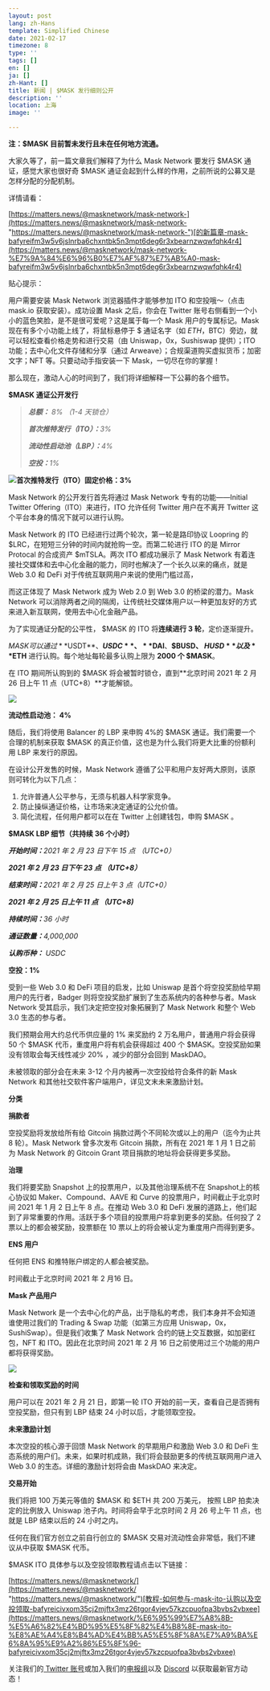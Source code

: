 ```yaml
---
layout: post
lang: zh-Hans
template: Simplified Chinese
date: 2021-02-17
timezone: 8
type: ''
tags: []
en: []
ja: []
zh-Hant: []
title: 新闻 | $MASK 发行细则公开
description: ''
location: 上海
image: ''

---
```

**注：$MASK 目前暂未发行且未在任何地方流通。**

大家久等了，前一篇文章我们解释了为什么 Mask Network 要发行 $MASK 通证，感觉大家也很好奇 $MASK 通证会起到什么样的作用，之前所说的公募又是怎样分配的分配机制。

详情请看：

[https://matters.news/@masknetwork/mask-network-](https://matters.news/@masknetwork/mask-network- "https://matters.news/@masknetwork/mask-network-")[的新篇章-mask-bafyreifm3w5v6jslnrba6chxntbk5n3mpt6deg6r3xbearnzwqwfqhk4r4](https://matters.news/@masknetwork/mask-network-%E7%9A%84%E6%96%B0%E7%AF%87%E7%AB%A0-mask-bafyreifm3w5v6jslnrba6chxntbk5n3mpt6deg6r3xbearnzwqwfqhk4r4)

贴心提示：

用户需要安装 Mask Network 浏览器插件才能够参加 ITO 和空投哦～（点击 mask.io 获取安装）。成功设置 Mask 之后，你会在 Twitter 账号右侧看到一个小小的蓝色笑脸，是不是很可爱呢？这是属于每一个 Mask 用户的专属标记。Mask 现在有多个小功能上线了，将鼠标悬停于 $ 通证名字（如 $ETH，$BTC）旁边，就可以轻松查看价格走势和进行交易（由 Uniswap，0x，Sushiswap 提供）；ITO 功能；去中心化文件存储和分享（通过 Arweave）；合规渠道购买虚拟货币；加密文字；NFT 等。只要动动手指安装一下 Mask，一切尽在你的掌握！

那么现在，激动人心的时间到了，我们将详细解释一下公募的各个细节。

**$MASK 通证公开发行**

> **_总额：_** _8% （1-4 天锁仓）_
>
> **_首次推特发行（ITO）：_**_3%_
>
> **_流动性启动池（LBP）：_**_4%_
>
> **_空投：_**_1%_

![](https://assets.matters.news/embed/3ade711e-1462-41ba-a85a-8d9d1658d2ec.png)**首次推特发行（ITO）固定价格：3%**

Mask Network 的公开发行首先将通过 Mask Network 专有的功能——Initial Twitter Offering（ITO）来进行，ITO 允许任何 Twitter 用户在不离开 Twitter 这个平台本身的情况下就可以进行认购。

Mask Network 的 ITO 已经进行过两个轮次，第一轮是路印协议 Loopring 的 $LRC，在短短三分钟的时间内就抢购一空。而第二轮进行 ITO 的是 Mirror Protocal 的合成资产 $mTSLA。两次 ITO 都成功展示了 Mask Network 有着连接社交媒体和去中心化金融的能力，同时也解决了一个长久以来的痛点，就是Web 3.0 和 DeFi 对于传统互联网用户来说的使用门槛过高，

而这正体现了 Mask Network 成为 Web 2.0 到 Web 3.0 的桥梁的潜力。Mask Network 可以消除两者之间的隔阂，让传统社交媒体用户以一种更加友好的方式来进入新互联网，使用去中心化金融产品。

为了实现通证分配的公平性， $MASK 的 ITO 将**连续进行 3 轮**，定价逐渐提升。

$MASK 可以通过 **$USDT**、**$USDC**、**$DAI**、**$BUSD、 $HUSD** 以及 **$ETH** 进行认购。每个地址每轮最多认购上限为 **2000 个 $MASK**。

在 ITO 期间所认购到的 $MASK 将会被暂时锁仓，直到**北京时间 2021 年 2 月 26 日上午 11 点（UTC+8）**才能解锁。

![](https://assets.matters.news/embed/0ade4fe0-c619-4714-9259-b02003e31ad4.png)

**流动性启动池： 4%**

随后，我们将使用 Balancer 的 LBP 来申购 4%的 $MASK 通证。我们需要一个合理的机制来获取 $MASK 的真正价值，这也是为什么我们将更大比重的份额利用 LBP 来发行的原因。

在设计公开发售的时候，Mask Network 遵循了公平和用户友好两大原则，该原则可转化为以下几点：

1. 允许普通人公平参与，无须与机器人科学家竞争。
2. 防止操纵通证价格，让市场来决定通证的公允价值。
3. 简化流程，任何用户都可以在在 Twitter 上创建钱包，申购 $MASK 。

**$MASK LBP 细节（共持续 36 个小时）**

**_开始时间：_**_2021 年 2 月 23 日下午 15 点 （UTC+0）_

**_2021 年 2 月 23 日下午 23 点 （UTC+8）_**

**_结束时间：_**_2021 年 2 月 25 日上午 3 点（UTC+0）_

**_2021 年 2 月 25 日上午 11 点 （UTC+8)_**

**_持续时间：_**_36 小时_

**_通证数量：_**_4,000,000_

**_认购币种：_** _USDC_

**空投：1%**

受到一些 Web 3.0 和 DeFi 项目的启发，比如 Uniswap 是首个将空投奖励给早期用户的先行者，Badger 则将空投奖励扩展到了生态系统内的各种参与者。Mask Network 受其启示，我们决定把空投对象拓展到了 Mask Network 和整个 Web 3.0 生态的参与者。

我们预期会用大约总代币供应量的 1% 来奖励约 2 万名用户，普通用户将会获得 50 个 $MASK 代币，重度用户将有机会获得超过 400 个 $MASK。空投奖励如果没有领取会每天线性减少 20% ，减少的部分会回到 MaskDAO。

未被领取的部分会在未来 3-12 个月内被再一次空投给符合条件的新 Mask Network 和其他社交软件客户端用户，详见文末未来激励计划。

**分类**

**捐款者**

空投奖励将发放给所有给 Gitcoin 捐款过两个不同轮次或以上的用户（迄今为止共 8 轮）。Mask Network 曾多次发布 Gitcoin 捐款，所有在 2021 年 1 月 1 日之前为 Mask Network 的 Gitcoin Grant 项目捐款的地址将会获得更多奖励。

**治理**

我们将要奖励 Snapshot 上的投票用户，以及其他治理系统不在 Snapshot上的核心协议如 Maker、Compound、AAVE 和 Curve 的投票用户，时间截止于北京时间 2021 年 1 月 2 日上午 8 点。在推动 Web 3.0 和 DeFi 发展的道路上，他们起到了非常重要的作用。活跃于多个项目的投票用户将拿到更多的奖励。任何投了 2 票以上的都会被奖励，投票额在 10 票以上的将会被认定为重度用户而得到更多。

**ENS 用户**

任何把 ENS 和推特账户绑定的人都会被奖励。

时间截止于北京时间 2021 年 2 月16 日。

**Mask 产品用户**

Mask Network 是一个去中心化的产品，出于隐私的考虑，我们本身并不会知道谁使用过我们的 Trading & Swap 功能（如第三方应用 Uniswap，0x，SushiSwap）。但是我们收集了 Mask Network 合约的链上交互数据，如加密红包，NFT 和 ITO。因此在北京时间 2021 年 2 月 16 日之前使用过三个功能的用户都将获得奖励。

![](https://assets.matters.news/embed/ccec6a98-15e9-4caf-86c8-a1a3d0fa77e0.png)

**检查和领取奖励的时间**

用户可以在 2021 年 2 月 21 日，即第一轮 ITO 开始的前一天，查看自己是否拥有空投奖励，但只有到 LBP 结束 24 小时以后，才能领取空投。

**未来激励计划**

本次空投的核心源于回馈 Mask Network 的早期用户和激励 Web 3.0 和 DeFi 生态系统的用户们。未来，如果时机成熟，我们将会鼓励更多的传统互联网用户进入 Web 3.0 的生态。详细的激励计划将会由 MaskDAO 来决定。

**交易开始**

我们将把 100 万美元等值的 $MASK 和 $ETH 共 200 万美元， 按照 LBP 拍卖决定的比例放入 Uniswap 池子内。时间将会早于北京时间 2 月 26 号上午 11 点，也就是 LBP 结束以后的 24 小时之内。

任何在我们官方创立之前自行创立的 $MASK 交易对流动性会非常低，我们不建议从中获取 $MASK 代币。

$MASK ITO 具体参与以及空投领取教程请点击以下链接：

[https://matters.news/@masknetwork/](https://matters.news/@masknetwork/ "https://matters.news/@masknetwork/")[教程-如何参与-mask-ito-认购以及空投领取-bafyreicivxom35cj2mjftx3mz26tgor4vjev57kzcpuofpa3bvbs2vbxee](https://matters.news/@masknetwork/%E6%95%99%E7%A8%8B-%E5%A6%82%E4%BD%95%E5%8F%82%E4%B8%8E-mask-ito-%E8%AE%A4%E8%B4%AD%E4%BB%A5%E5%8F%8A%E7%A9%BA%E6%8A%95%E9%A2%86%E5%8F%96-bafyreicivxom35cj2mjftx3mz26tgor4vjev57kzcpuofpa3bvbs2vbxee)

关注我们的[ Twitter 账号](https://twitter.com/realmaskbook?lang=en)或加入我们的[电报组](https://t.me/masknetwork_cn)以及 [Discord](http://discord.gg/4SVXvj7) 以获取最新官方动态！